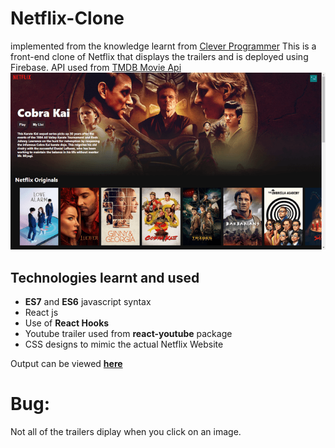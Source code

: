 # Netflix-Clone

implemented from the knowledge learnt from [Clever Programmer](https://www.youtube.com/channel/UCqrILQNl5Ed9Dz6CGMyvMTQ)
This is a front-end clone of Netflix that displays the trailers and is deployed using Firebase.
API used from [TMDB Movie Api](https://www.themoviedb.org/documentation/api)
<img src = "netflixgif.gif"/>
## Technologies learnt and used

- **ES7** and **ES6** javascript syntax
- React js
- Use of **React Hooks**
- Youtube trailer used from **react-youtube** package
- CSS designs to mimic the actual Netflix Website

Output can be viewed [**here**](https://netflix-clone-64ba6.web.app/)

# Bug:

Not all of the trailers diplay when you click on an image.
